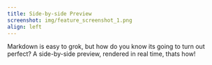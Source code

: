 ```yaml
---
title: Side-by-side Preview
screenshot: img/feature_screenshot_1.png
align: left
---
```


Markdown is easy to grok, but how do you know its going to turn out perfect? A side-by-side preview, rendered in real time, thats how!